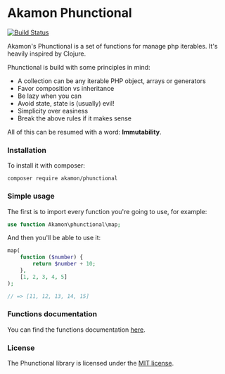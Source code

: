 # Akamon Phunctional
[![Build Status](https://api.travis-ci.org/Akamon/phunctional.svg)](https://travis-ci.org/Akamon/phunctional)

Akamon's Phunctional is a set of functions for manage php iterables. It's heavily inspired by Clojure.

Phunctional is build with some principles in mind:
 * A collection can be any iterable PHP object, arrays or generators
 * Favor composition vs inheritance
 * Be lazy when you can
 * Avoid state, state is (usually) evil!
 * Simplicity over easiness
 * Break the above rules if it makes sense

All of this can be resumed with a word: __Immutability__.

### Installation
To install it with composer:
```
composer require akamon/phunctional
```

### Simple usage
The first is to import every function you're going to use, for example:
```php
use function Akamon\phunctional\map;
```

And then you'll be able to use it:

```php
map(
    function ($number) {
        return $number + 10;
    },
    [1, 2, 3, 4, 5]
);

// => [11, 12, 13, 14, 15]
```

### Functions documentation
You can find the functions documentation [here](docs/docs.md).

### License
The Phunctional library is licensed under the [MIT license](http://opensource.org/licenses/MIT).
